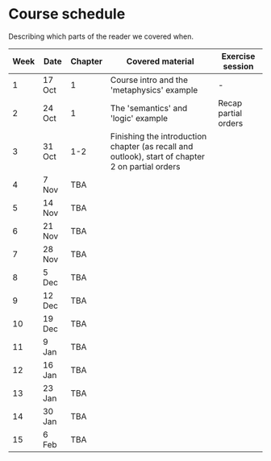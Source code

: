 # Course schedule

Describing which parts of the reader we covered when.

Week | Date | Chapter | Covered material | Exercise session
---  | ---  | ---     | ---              | ---      
1 | 17 Oct | 1 | Course intro and the 'metaphysics' example | -   
2 | 24 Oct | 1 | The 'semantics' and 'logic' example | Recap partial orders
3 | 31 Oct | 1-2 | Finishing the introduction chapter (as recall and outlook), start of chapter 2 on partial orders |
4 | 7 Nov  | TBA |  |
5 | 14 Nov | TBA |  |  
6 | 21 Nov | TBA |  |  
7 | 28 Nov | TBA |  |  
8 | 5 Dec  | TBA |  |  
9 | 12 Dec | TBA |  |  
10| 19 Dec | TBA |  |  
11|  9 Jan | TBA |  |  
12| 16 Jan | TBA |  |  
13| 23 Jan | TBA |  |  
14| 30 Jan | TBA |  |  
15| 6 Feb  | TBA |  |   
